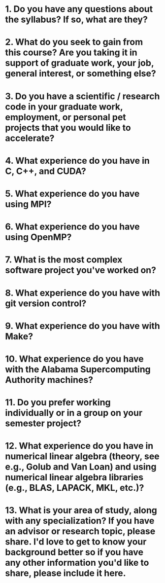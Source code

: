 # 1. Do you have any questions about the syllabus? If so, what are they?

# 2. What do you seek to gain from this course? Are you taking it in support of graduate work, your job, general interest, or something else?

# 3. Do you have a scientific / research code in your graduate work, employment, or personal pet projects that you would like to accelerate?

# 4. What experience do you have in C, C++, and CUDA?

# 5. What experience do you have using MPI?

# 6. What experience do you have using OpenMP?

# 7. What is the most complex software project you've worked on?

# 8. What experience do you have with git version control?

# 9. What experience do you have with Make?

# 10. What experience do you have with the Alabama Supercomputing Authority machines?

# 11. Do you prefer working individually or in a group on your semester project?

# 12. What experience do you have in numerical linear algebra (theory, see e.g., Golub and Van Loan) and using numerical linear algebra libraries (e.g., BLAS, LAPACK, MKL, etc.)?

# 13. What is your area of study, along with any specialization? If you have an advisor or research topic, please share. I'd love to get to know your background better so if you have any other information you'd like to share, please include it here.
